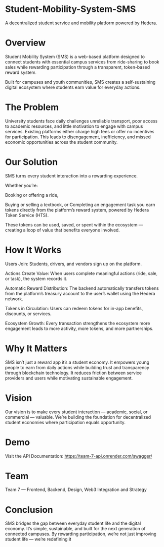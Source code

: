 # Student-Mobility-System-SMS

A decentralized student service and mobility platform powered by Hedera.

# Overview

Student Mobility System (SMS) is a web-based platform designed to connect students with essential campus services from ride-sharing to book sales while rewarding participation through a transparent, token-based reward system.

Built for campuses and youth communities, SMS creates a self-sustaining digital ecosystem where students earn value for everyday actions.

# The Problem

University students face daily challenges unreliable transport, poor access to academic resources, and little motivation to engage with campus services.
Existing platforms either charge high fees or offer no incentives for participation.
This leads to disengagement, inefficiency, and missed economic opportunities across the student community.

# Our Solution

SMS turns every student interaction into a rewarding experience.

Whether you’re:

Booking or offering a ride,

Buying or selling a textbook, or Completing an engagement task you earn tokens directly from the platform’s reward system, powered by Hedera Token Service (HTS).

These tokens can be used, saved, or spent within the ecosystem — creating a loop of value that benefits everyone involved.

# How It Works

Users Join: Students, drivers, and vendors sign up on the platform.

Actions Create Value: When users complete meaningful actions (ride, sale, or task), the system records it.

Automatic Reward Distribution: The backend automatically transfers tokens from the platform’s treasury account to the user’s wallet using the Hedera network.

Tokens in Circulation: Users can redeem tokens for in-app benefits, discounts, or services.

Ecosystem Growth: Every transaction strengthens the ecosystem more engagement leads to more activity, more tokens, and more partnerships.

# Why It Matters

SMS isn’t just a reward app it’s a student economy.
It empowers young people to earn from daily actions while building trust and transparency through blockchain technology.
It reduces friction between service providers and users while motivating sustainable engagement.

# Vision

Our vision is to make every student interaction — academic, social, or commercial — valuable.
We’re building the foundation for decentralized student economies where participation equals opportunity.

# Demo

Visit the API Documentation:
https://team-7-api.onrender.com/swagger/

# Team

Team 7 — Frontend, Backend, Design, Web3 Integration
and Strategy

# Conclusion

SMS bridges the gap between everyday student life and the digital economy.
It’s simple, sustainable, and built for the next generation of connected campuses.
By rewarding participation, we’re not just improving student life — we’re redefining it

